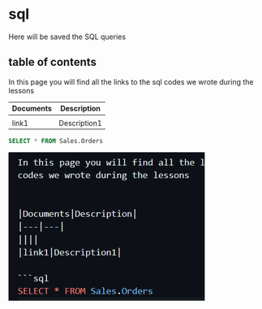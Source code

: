 # sql

Here will be saved the SQL queries

## table of contents

In this page you will find all the links to the sql codes we wrote during the lessons


|Documents|Description|
|---|---|
||||
|link1|Description1|

```sql
SELECT * FROM Sales.Orders
```
![Alt text](image.png)